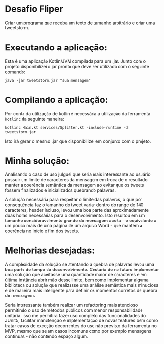 # Desafio Fliper

Criar um programa que receba um texto de tamanho arbitrário e criar uma  tweetstorm.

# Executando a aplicação:

Esta é uma aplicação Kotlin/JVM compilada para um .jar. Junto com o projeto disponibilizei o jar pronto que deve ser
utilizado com o seguinte comando:

`java -jar tweetstorm.jar "sua mensagem"`

# Compilando a aplicação:

Por conta da utilização de kotlin é necessária a utilização da ferramenta `kotlinc` da seguinte maneira:

`kotlinc Main.kt services/Splitter.kt -include-runtime -d tweetstorm.jar`

Isto irá gerar o mesmo .jar que disponibilizei em conjunto com o projeto.

# Minha solução:

Analisando o caso de uso julguei que seria mais interessante ao usuário possuir um limite de caracteres da mensagem em
troca de o resultado manter a coerência semântica da mensagem ao evitar que os tweets fossem finalizados e inicializados
quebrando palavras.

A solução necessária para respeitar o limite das palavras, o que por consequência faz o tamanho do tweet variar dentro do
range de 140 caracteres, header incluso, levou uma boa parte das aproximadamente duas horas necessárias para o desenvolvimento.
Isto resultou em um tamanho consideravelmente grande de mensagem aceita - o equivalente a um pouco mais de uma
página de um arquivo Word - que mantém a coerência no início e fim dos tweets.

# Melhorias desejadas:

A complexidade da solução se atentando a quebra de palavras levou uma boa parte do tempo de desenvolvimento. Gostaria de no
futuro implementar uma solução que aceitasse uma quantidade maior de caracteres e em última instância abrir mão desse limite,
bem como implementar alguma biblioteca ou solução que realizasse uma análise semântica mais minuciosa e de maneira mais inteligente
para definir os momentos corretos de quebra de mensagem.

Seria interessante também realizar um refactoring mais atencioso permitindo o uso de métodos públicos com menor responsabilidade
unitária. Isso me permitira fazer uso completo das funcionalidades do JUnit5, facilitar manutenção e implementação de novas
features bem como tratar casos de exceção decorrentes
do uso não previsto da ferramenta no MVP, mesmo que sejam casos incomuns como por exemplo mensagens contínuas - não contendo
espaço algum.
